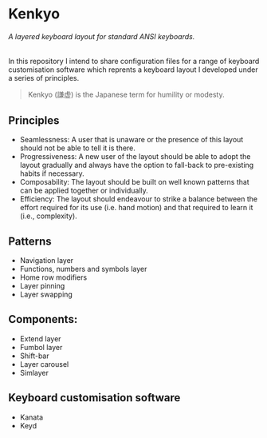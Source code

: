 # Kenkyo
###### A layered keyboard layout for standard ANSI keyboards.

In this repository I intend to share configuration files for a range of keyboard customisation software which reprents a keyboard layout I developed under a series of principles.

> Kenkyo (謙虚) is the Japanese term for humility or modesty.

## Principles
- Seamlessness: A user that is unaware or the presence of this layout should not be able to tell it is there. 
- Progressiveness: A new user of the layout should be able to adopt the layout gradually and always have the option to fall-back to pre-existing habits if necessary.
- Composability: The layout should be built on well known patterns that can be applied together or individually.
- Efficiency: The layout should endeavour to strike a balance between the effort required for its use (i.e. hand motion) and that required to learn it (i.e., complexity).

## Patterns
- Navigation layer
- Functions, numbers and symbols layer
- Home row modifiers
- Layer pinning
- Layer swapping

## Components:
- Extend layer
- Fumbol layer
- Shift-bar
- Layer carousel
- Simlayer

## Keyboard customisation software
- Kanata
- Keyd
